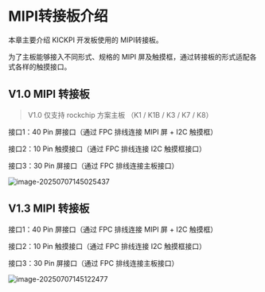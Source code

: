 # MIPI转接板介绍

本章主要介绍 KICKPI 开发板使用的 MIPI转接板。

为了主板能够接入不同形式、规格的 MIPI 屏及触摸框，通过转接板的形式适配各式各样的触摸接口。



## V1.0 MIPI 转接板

> V1.0 仅支持 rockchip 方案主板 （K1 / K1B / K3 / K7 / K8）

接口1：40 Pin 屏接口（通过 FPC 排线连接 MIPI 屏 + I2C 触摸框）

接口2：10 Pin 触摸接口（通过 FPC 排线连接 I2C 触摸框接口）

接口3：30 Pin 屏接口（通过 FPC 排线连接主板接口）

![image-20250707145025437](C:\Users\16708\AppData\Roaming\Typora\typora-user-images\image-20250707145025437.png)



## V1.3 MIPI 转接板

接口1：40 Pin 屏接口（通过 FPC 排线连接 MIPI 屏 + I2C 触摸框）

接口2：10 Pin 触摸接口（通过 FPC 排线连接 I2C 触摸框接口）

接口3：30 Pin 屏接口（通过 FPC 排线连接主板接口）

![image-20250707145122477](C:\Users\16708\AppData\Roaming\Typora\typora-user-images\image-20250707145122477.png)
